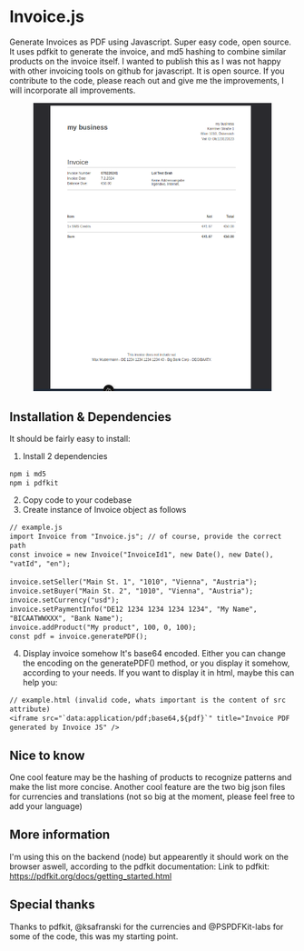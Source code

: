 # Invoice.js
Generate Invoices as PDF using Javascript. Super easy code, open source.
It uses pdfkit to generate the invoice, and md5 hashing to combine similar products on the invoice itself.
I wanted to publish this as I was not happy with other invoicing tools on github for javascript.
It is open source. If you contribute to the code, please reach out and give me the improvements, I will incorporate all improvements.

<center>
  <img src="./docs/example-invoice.png" alt="Screenshot of example invoice PDF" width="420">
</center>

## Installation & Dependencies
It should be fairly easy to install:
1) Install 2 dependencies
```
npm i md5
npm i pdfkit
```
2) Copy code to your codebase
3) Create instance of Invoice object as follows
```
// example.js
import Invoice from "Invoice.js"; // of course, provide the correct path
const invoice = new Invoice("InvoiceId1", new Date(), new Date(), "vatId", "en");

invoice.setSeller("Main St. 1", "1010", "Vienna", "Austria");
invoice.setBuyer("Main St. 2", "1010", "Vienna", "Austria");
invoice.setCurrency("usd");
invoice.setPaymentInfo("DE12 1234 1234 1234 1234", "My Name", "BICAATWWXXX", "Bank Name");
invoice.addProduct("My product", 100, 0, 100);
const pdf = invoice.generatePDF();
```
4) Display invoice somehow
It's base64 encoded. Either you can change the encoding on the generatePDF() method, or you display it somehow, according to your needs. If you want to display it in html, maybe this can help you:
```
// example.html (invalid code, whats important is the content of src attribute)
<iframe src="`data:application/pdf;base64,${pdf}`" title="Invoice PDF generated by Invoice JS" />
```

## Nice to know
One cool feature may be the hashing of products to recognize patterns and make the list more concise.
Another cool feature are the two big json files for currencies and translations (not so big at the moment, please feel free to add your language)

## More information
I'm using this on the backend (node) but appearently it should work on the browser aswell, according to the pdfkit documentation:
Link to pdfkit: https://pdfkit.org/docs/getting_started.html

## Special thanks
Thanks to pdfkit, @ksafranski for the currencies and @PSPDFKit-labs for some of the code, this was my starting point.
